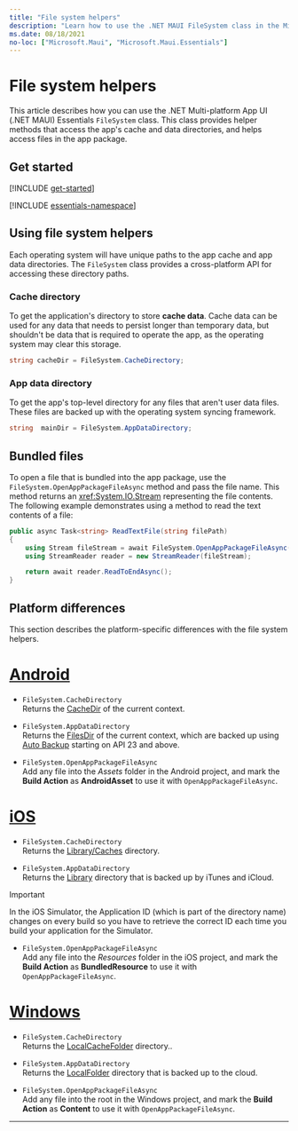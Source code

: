 ```yaml
---
title: "File system helpers"
description: "Learn how to use the .NET MAUI FileSystem class in the Microsoft.Maui.Essentials namespace. This class contains helper methods that access the application's cache and data directories, and helps open files in the app package."
ms.date: 08/18/2021
no-loc: ["Microsoft.Maui", "Microsoft.Maui.Essentials"]
---
```


# File system helpers

This article describes how you can use the .NET Multi-platform App UI (.NET MAUI) Essentials `FileSystem` class. This class provides helper methods that access the app's cache and data directories, and helps access files in the app package.

## Get started

[!INCLUDE [get-started](../includes/get-started.md)]

[!INCLUDE [essentials-namespace](../includes/essentials-namespace.md)]

## Using file system helpers

Each operating system will have unique paths to the app cache and app data directories. The `FileSystem` class provides a cross-platform API for accessing these directory paths.

### Cache directory

To get the application's directory to store **cache data**. Cache data can be used for any data that needs to persist longer than temporary data, but shouldn't be data that is required to operate the app, as the operating system may clear this storage.

```csharp
string cacheDir = FileSystem.CacheDirectory;
```

### App data directory

To get the app's top-level directory for any files that aren't user data files. These files are backed up with the operating system syncing framework.

```csharp
string  mainDir = FileSystem.AppDataDirectory;
```

## Bundled files

To open a file that is bundled into the app package, use the `FileSystem.OpenAppPackageFileAsync` method and pass the file name. This method returns an <xref:System.IO.Stream> representing the file contents. The following example demonstrates using a method to read the text contents of a file:

```csharp
public async Task<string> ReadTextFile(string filePath)
{
    using Stream fileStream = await FileSystem.OpenAppPackageFileAsync(filePath);
    using StreamReader reader = new StreamReader(fileStream);

    return await reader.ReadToEndAsync();
}
```

## Platform differences

This section describes the platform-specific differences with the file system helpers.

<!-- markdownlint-disable MD025 -->
# [Android](#tab/android)

- `FileSystem.CacheDirectory`\
Returns the [CacheDir](https://developer.android.com/reference/android/content/Context.html#getCacheDir) of the current context.

- `FileSystem.AppDataDirectory`\
Returns the [FilesDir](https://developer.android.com/reference/android/content/Context.html#getFilesDir) of the current context, which are backed up using [Auto Backup](https://developer.android.com/guide/topics/data/autobackup.html) starting on API 23 and above.

- `FileSystem.OpenAppPackageFileAsync`\
Add any file into the _Assets_ folder in the Android project, and mark the **Build Action** as **AndroidAsset** to use it with `OpenAppPackageFileAsync`.

# [iOS](#tab/ios)

- `FileSystem.CacheDirectory`\
Returns the [Library/Caches](https://developer.apple.com/library/content/documentation/FileManagement/Conceptual/FileSystemProgrammingGuide/FileSystemOverview/FileSystemOverview.html) directory.

- `FileSystem.AppDataDirectory`\
Returns the [Library](https://developer.apple.com/library/content/documentation/FileManagement/Conceptual/FileSystemProgrammingGuide/FileSystemOverview/FileSystemOverview.html) directory that is backed up by iTunes and iCloud.

> [!IMPORTANT]
> In the iOS Simulator, the Application ID (which is part of the directory name) changes on every build so you have to retrieve the correct ID each time you build your application for the Simulator.

- `FileSystem.OpenAppPackageFileAsync`\
Add any file into the _Resources_ folder in the iOS project, and mark the **Build Action** as **BundledResource** to use it with `OpenAppPackageFileAsync`.

# [Windows](#tab/windows)

- `FileSystem.CacheDirectory`\
Returns the [LocalCacheFolder](/uwp/api/windows.storage.applicationdata.localcachefolder#Windows_Storage_ApplicationData_LocalCacheFolder) directory..

- `FileSystem.AppDataDirectory`\
Returns the [LocalFolder](/uwp/api/windows.storage.applicationdata.localfolder#Windows_Storage_ApplicationData_LocalFolder) directory that is backed up to the cloud.

- `FileSystem.OpenAppPackageFileAsync`\
Add any file into the root in the Windows project, and mark the **Build Action** as **Content** to use it with `OpenAppPackageFileAsync`.

-----
<!-- markdownlint-enable MD025 -->
